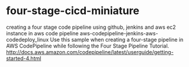 # four-stage-cicd-miniature
creating a four stage code pipeline using github, jenkins and aws ec2 instance in aws code pipeline
aws-codepipeline-jenkins-aws-codedeploy_linux
Use this sample when creating a four-stage pipeline in AWS CodePipeline while following the Four Stage Pipeline Tutorial. http://docs.aws.amazon.com/codepipeline/latest/userguide/getting-started-4.html
